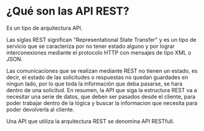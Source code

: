 # ¿Qué son las API REST?

Es un tipo de arquitectura API.

Las siglas REST significan "Representational State Transfer" y es un tipo de servicio que se caracteriza por no tener estado alguno y por lograr interconexiones mediante el protocolo HTTP con mensajes de tipo XML o JSON.

Las comunicaciones que se realizan mediante REST no tienen un estado, es decir, el estado de las solicitudes o respuestas no quedan guardades en ningun lado, por lo que toda la información que deba pasarse, se hara dentro de una solicitud. En resumen, la API que siga la estructura REST va a necesitar una serie de datos, que deben ser pasados desde el cliente, para poder trabajar dentro de la lógica y buscar la informacion que necesita para poder devolverla al cliente.

Una API que utiliza la arquitectura REST se denomina API RESTfull.